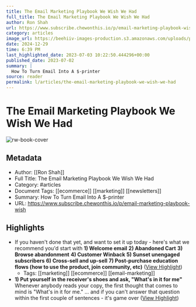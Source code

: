 ```yaml
---
title: The Email Marketing Playbook We Wish We Had
full_title: The Email Marketing Playbook We Wish We Had
author: Ron Shah
url: https://www.subscribe.chewonthis.io/p/email-marketing-playbook-wish
category: articles
image_url: https://beehiiv-images-production.s3.amazonaws.com/uploads/publication/thumbnail/f64b1f3b-b81a-4ab9-8e74-b790b141e9b9/landscape_coverphoto.png
date: 2024-12-29
time: 6:39 PM
last_highlighted_date: 2023-07-03 10:22:50.444296+00:00
published_date: 2023-07-02
summary: |
  How To Turn Email Into A $-printer
source: reader
permalink: l/articles/the-email-marketing-playbook-we-wish-we-had
---
```

# The Email Marketing Playbook We Wish We Had

![rw-book-cover](https://beehiiv-images-production.s3.amazonaws.com/uploads/publication/thumbnail/f64b1f3b-b81a-4ab9-8e74-b790b141e9b9/landscape_coverphoto.png)

## Metadata
- Author: [[Ron Shah]]
- Full Title: The Email Marketing Playbook We Wish We Had
- Category: #articles
- Document Tags: [[ecommerce]] [[marketing]] [[newsletters]] 
- Summary: How To Turn Email Into A $-printer
- URL: https://www.subscribe.chewonthis.io/p/email-marketing-playbook-wish

## Highlights
- If you haven't done that yet, and want to set it up today - here's what we recommend you'd start with
  **1) Welcome email**
  **2) Abandoned Cart**
  **3) Browse abandonment**
  **4) Customer Winback**
  **5) Sunset unengaged subscribers**
  **6) Cross-sell and up-sell**
  **7) Post-purchase education flows (how to use the product, join community, etc)** ([View Highlight](https://read.readwise.io/read/01h4dmd135ph090kgdn6tfk812))
    - Tags: [[marketing]] [[ecommerce]] [[email-marketing]] 
- **1) Put yourself in the receiver's shoes and ask, "What's in it for me"**
  Whenever anybody reads your copy, the first thought that comes to mind is "What's in it for me."
  … and if you can't answer that question within the first couple of sentences - it's game over ([View Highlight](https://read.readwise.io/read/01h4dmdgsqyvs8evxgj91bs5fx))


